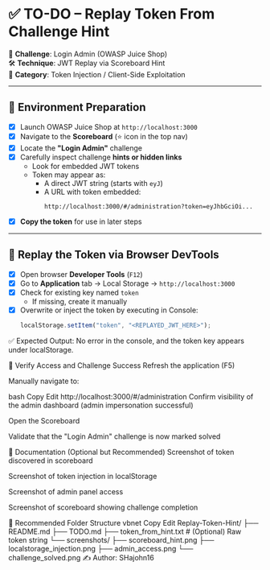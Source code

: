 # ✅ TO-DO – Replay Token From Challenge Hint  
🎯 **Challenge**: Login Admin (OWASP Juice Shop)  
🛠️ **Technique**: JWT Replay via Scoreboard Hint  
🧠 **Category**: Token Injection / Client-Side Exploitation  

---

## 🚧 Environment Preparation

- [x] Launch OWASP Juice Shop at `http://localhost:3000`
- [x] Navigate to the **Scoreboard** (⭐ icon in the top nav)
- [x] Locate the **"Login Admin"** challenge
- [x] Carefully inspect challenge **hints or hidden links**
  - Look for embedded JWT tokens
  - Token may appear as:
    - A direct JWT string (starts with `eyJ`)
    - A URL with token embedded:
      ```
      http://localhost:3000/#/administration?token=eyJhbGciOi...
      ```
- [x] **Copy the token** for use in later steps

---

## 🔐 Replay the Token via Browser DevTools

- [x] Open browser **Developer Tools** (`F12`)
- [x] Go to **Application** tab → Local Storage → `http://localhost:3000`
- [x] Check for existing key named `token`  
  - If missing, create it manually
- [x] Overwrite or inject the token by executing in Console:
  ```js
  localStorage.setItem("token", "<REPLAYED_JWT_HERE>");
✅ Expected Output: No error in the console, and the token key appears under localStorage.

🧪 Verify Access and Challenge Success
 Refresh the application (F5)

 Manually navigate to:

bash
Copy
Edit
http://localhost:3000/#/administration
 Confirm visibility of the admin dashboard (admin impersonation successful)

 Open the Scoreboard

 Validate that the "Login Admin" challenge is now marked solved

📸 Documentation (Optional but Recommended)
 Screenshot of token discovered in scoreboard

 Screenshot of token injection in localStorage

 Screenshot of admin panel access

 Screenshot of scoreboard showing challenge completion

📂 Recommended Folder Structure
vbnet
Copy
Edit
Replay-Token-Hint/
├── README.md
├── TODO.md
├── token_from_hint.txt         # (Optional) Raw token string
└── screenshots/
    ├── scoreboard_hint.png
    ├── localstorage_injection.png
    ├── admin_access.png
    └── challenge_solved.png
✍️ Author: SHajohn16


